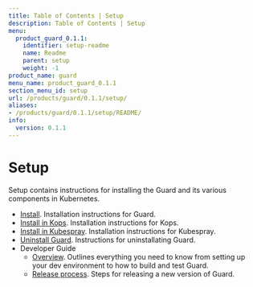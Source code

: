 ```yaml
---
title: Table of Contents | Setup
description: Table of Contents | Setup
menu:
  product_guard_0.1.1:
    identifier: setup-readme
    name: Readme
    parent: setup
    weight: -1
product_name: guard
menu_name: product_guard_0.1.1
section_menu_id: setup
url: /products/guard/0.1.1/setup/
aliases:
- /products/guard/0.1.1/setup/README/
info:
  version: 0.1.1
---
```


# Setup

Setup contains instructions for installing the Guard and its various components in Kubernetes.

- [Install](/products/guard/0.1.1/setup/install). Installation instructions for Guard.
- [Install in Kops](/products/guard/0.1.1/setup/install-kops). Installation instructions for Kops.
- [Install in Kubespray](/products/guard/0.1.1/setup/install-kubespray). Installation instructions for Kubespray.
- [Uninstall Guard](/products/guard/0.1.1/setup/uninstall). Instructions for uninstallating Guard.
- Developer Guide
  - [Overview](/products/guard/0.1.1/setup/developer-guide/overview). Outlines everything you need to know from setting up your dev environment to how to build and test Guard.
  - [Release process](/products/guard/0.1.1/setup/developer-guide/release). Steps for releasing a new version of Guard.
